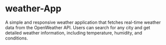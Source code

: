 # weather-App
A simple and responsive weather application that fetches real-time weather data from the OpenWeather API. Users can search for any city and get detailed weather information, including temperature, humidity, and conditions.
